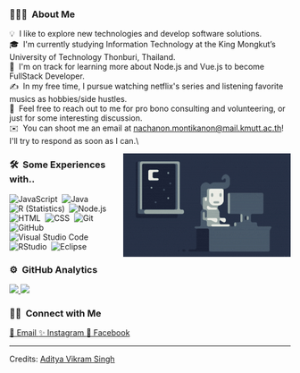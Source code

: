 
### 👨🏻‍💻 &nbsp;About Me

💡 &nbsp;I like to explore new technologies and develop software solutions.\
🎓 &nbsp;I'm currently studying Information Technology at the King Mongkut’s University of Technology Thonburi, Thailand.\
🌱 &nbsp;I'm on track for learning more about Node.js and Vue.js to become FullStack Developer.\
✍️ &nbsp;In my free time, I pursue watching  netflix's series and listening favorite musics as hobbies/side hustles.\
💬 &nbsp;Feel free to reach out to me for pro bono consulting and volunteering, or just for some interesting discussion.\
✉️ &nbsp;You can shoot me an email at nachanon.montikanon@mail.kmutt.ac.th! I'll try to respond as soon as I can.\

<img alt="Night Coding" src="https://raw.githubusercontent.com/AVS1508/AVS1508/master/assets/Night-Coding.gif" align="right"/>

### 🛠 &nbsp;Some Experiences with..

![JavaScript](https://img.shields.io/badge/-JavaScript-05122A?style=flat&logo=javascript)&nbsp;
![Java](https://img.shields.io/badge/-Java-05122A?style=flat&logo=Java&logoColor=FFA518)&nbsp;
![R (Statistics)](https://img.shields.io/badge/-R-05122A?style=flat&logo=R&logoColor=276DC3)&nbsp;
![Node.js](https://img.shields.io/badge/-Node.js-05122A?style=flat&logo=node.js)&nbsp;
![HTML](https://img.shields.io/badge/-HTML-05122A?style=flat&logo=HTML5)&nbsp;
![CSS](https://img.shields.io/badge/-CSS-05122A?style=flat&logo=CSS3&logoColor=1572B6)&nbsp;
![Git](https://img.shields.io/badge/-Git-05122A?style=flat&logo=git)&nbsp;
![GitHub](https://img.shields.io/badge/-GitHub-05122A?style=flat&logo=github)&nbsp;
![Visual Studio Code](https://img.shields.io/badge/-Visual%20Studio%20Code-05122A?style=flat&logo=visual-studio-code&logoColor=007ACC)&nbsp;
![RStudio](https://img.shields.io/badge/-RStudio-05122A?style=flat&logo=rstudio)&nbsp;
![Eclipse](https://img.shields.io/badge/-Eclipse-05122A?style=flat&logo=eclipse-ide&logoColor=2C2255)

### ⚙️ &nbsp;GitHub Analytics

<p align="left">
<a href="https://github.com/kakajj">
  <img height="180em" width="auto" src="https://github-readme-stats.vercel.app/api?username=kakajj&show_icons=true&include_all_commits=true"/>
  <img height="180em" width="auto" src="https://github-readme-stats-eight-theta.vercel.app/api/top-langs/?username=kakajj&layout=compact&langs_count=8&theme=algolia"/>
</a>
</p>

### 🤝🏻 &nbsp;Connect with Me

<p align="left">
<a href="nachanon.montikanon@mail.kmutt.ac.th">
📧 Email </a>
<a href="https://www.instagram.com/natchy2424/">✨ Instagram </a>
<a href="https://www.facebook.com/nachanon.montikanon/">📘 Facebook </a>
</p>

-----
Credits: [Aditya Vikram Singh](https://github.com/AVS1508)
